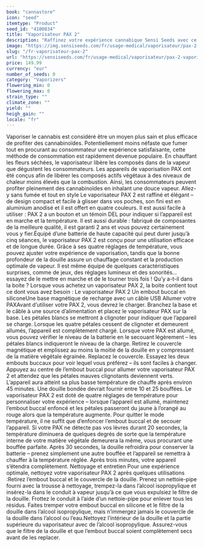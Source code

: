 ```yaml
---
book: "cannastore"
icon: "seed"
itemtype: "Product"
seed_id: "4100034"
title: "Vaporisateur PAX 2"
description: "Raffinez votre expérience cannabique Sensi Seeds avec ce vaporisateur PAX 2 compact, portatif, hi-tech et facile à utiliser. Achetez-le en ligne !"
image: "https://img.sensiseeds.com/fr/usage-medical/vaporisateur/pax-2-vaporisateur-image.png"
slug: "/fr-vaporisateur-pax-2"
url: "https://sensiseeds.com/fr/usage-medical/vaporisateur/pax-2-vaporisateur?a_aid=cannastore"
price: 149.99
currency: "eur"
number_of_seeds: 0
category: "Vaporizers"
flowering_min: 0
flowering_max: 0
strain_type: ""
climate_zone: ""
yield: ""
heigh_gain: ""
locale: "fr"
---
```

Vaporiser le cannabis est considéré être un moyen plus sain et plus efficace de profiter des cannabinoïdes. Potentiellement moins néfaste que fumer tout en procurant au consommateur une expérience satisfaisante, cette méthode de consommation est rapidement devenue populaire. En chauffant les fleurs séchées, le vaporisateur libère les composés dans de la vapeur que dégustent les consommateurs. Les appareils de vaporisation PAX ont été conçus afin de libérer les composés actifs végétaux à des niveaux de chaleur moins élevés que la combustion. Ainsi, les consommateurs peuvent profiter pleinement des cannabinoïdes en inhalant une douce vapeur. Allez-y sans fumée et tout en style Le vaporisateur PAX 2 est raffiné et élégant – de design compact et facile à glisser dans vos poches, son fini est en aluminium anodisé et il est offert en quatre couleurs. Il est aussi facile à utiliser : PAX 2 a un bouton et un témoin DEL pour indiquer si l’appareil est en marche et la température. Il est aussi durable : fabriqué de composantes de la meilleure qualité, il est garanti 2 ans et vous pouvez certainement vous y fier.Équipé d’une batterie de haute capacité qui peut durer jusqu’à cinq séances, le vaporisateur PAX 2 est conçu pour une utilisation efficace et de longue durée. Grâce à ses quatre réglages de température, vous pouvez ajuster votre expérience de vaporisation, tandis que la bonne profondeur de la douille assure un chauffage constant et la production optimale de vapeur. Il est même équipé de quelques caractéristiques surprises, comme de jeux, des réglages lumineux et des sonorités… essayez de le mettre en marche et de le tourner trois fois ! Qu’y a-t-il dans la boite ? Lorsque vous achetez un vaporisateur PAX 2, la boite contient tout ce dont vous avez besoin : Le vaporisateur PAX 2 Un embout buccal en siliconeUne base magnétique de recharge avec un câble USB Allumer votre PAXAvant d’utiliser votre PAX 2, vous devrez le charger. Branchez la base et le câble à une source d’alimentation et placez le vaporisateur PAX sur la base. Les pétales blancs se mettront à clignoter pour indiquer que l’appareil se charge. Lorsque les quatre pétales cessent de clignoter et demeurent allumés, l’appareil est complètement chargé. Lorsque votre PAX est allumé, vous pouvez vérifier le niveau de la batterie en le secouant légèrement – les pétales blancs indiqueront le niveau de la charge. Retirez le couvercle magnétique et emplissez au moins la moitié de la douille en y compressant de la matière végétale égrainée. Replacez le couvercle. Essayez les deux embouts buccaux pour voir lequel vous préférez – ils sont faciles à changer. Appuyez au centre de l’embout buccal pour allumer votre vaporisateur PAX 2 et attendez que les pétales mauves clignotants deviennent verts. L’appareil aura atteint sa plus basse température de chauffe après environ 45 minutes. Une douille bondée devrait fournir entre 10 et 25 bouffées. Le vaporisateur PAX 2 est doté de quatre réglages de température pour personnaliser votre expérience – lorsque l’appareil est allumé, maintenez l’embout buccal enfoncé et les pétales passeront du jaune à l’orangé au rouge alors que la température augmente. Pour quitter le mode température, il ne suffit que d’enfoncer l’embout buccal et de secouer l’appareil. Si votre PAX ne détecte pas vos lèvres durant 20 secondes, la température diminuera de quelques degrés de sorte que la température interne de votre matière végétale demeurera la même, vous procurant une bouffée parfaite. Après 30 secondes, la douille refroidira pour conserver la batterie – prenez simplement une autre bouffée et l’appareil se remettra à chauffer à la température réglée. Après trois minutes, votre appareil s’étendra complètement. Nettoyage et entretien Pour une expérience optimale, nettoyez votre vaporisateur PAX 2 après quelques utilisations :Retirez l’embout buccal et le couvercle de la douille. Prenez un nettoie-pipe fourni avec la trousse à nettoyage, trempez-la dans l’alcool isopropylique et insérez-la dans le conduit à vapeur jusqu’à ce que vous expulsiez le filtre de la douille. Frottez le conduit à l’aide d’un nettoie-pipe pour enlever tous les résidus. Faites tremper votre embout buccal en silicone et le filtre de la douille dans l’alcool isopropylique, mais n’immergez jamais le couvercle de la douille dans l’alcool ou l’eau.Nettoyez l’intérieur de la douille et la partie supérieure du vaporisateur avec de l’alcool isopropylique. Assurez-vous que le filtre de la douille et que l’embout buccal soient complètement secs avant de les replacer.
